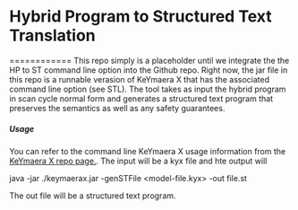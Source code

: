 # Hybrid Program to Structured Text Translation
============
This repo simply is a placeholder until we integrate the the HP to ST command line option into the Github repo. Right now, the jar file in this repo is a runnable verasion of KeYmaera X that has the associated command line option (see STL).  The tool takes as input the hybrid program in scan cycle normal form and generates a structured text program that preserves the semantics as well as any safety guarantees.


##### Usage
You can refer to the command line KeYmaera X  usage information from the [KeYmaera X repo page.](https://github.com/LS-Lab/KeYmaeraX-release). The input will be a kyx file and hte output will

java -jar ./keymaerax.jar -genSTFile <model-file.kyx> -out file.st

The out file will be a structured text program.
